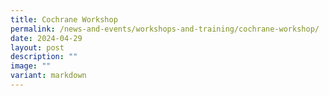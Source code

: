 ```yaml
---
title: Cochrane Workshop
permalink: /news-and-events/workshops-and-training/cochrane-workshop/
date: 2024-04-29
layout: post
description: ""
image: ""
variant: markdown
---
```

